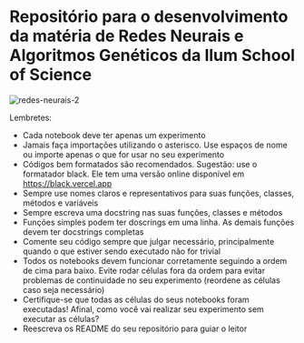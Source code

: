 <title> Redes Neurais e Algoritmos Genéticos </title>

<h1> Repositório para o desenvolvimento da matéria de Redes Neurais e Algoritmos Genéticos da Ilum School of Science</h1>

![redes-neurais-2](https://user-images.githubusercontent.com/106619091/225393126-c8acc2db-fd00-48e7-b272-54f4d4890678.jpg)

Lembretes:

+ Cada notebook deve ter apenas um experimento
+ Jamais faça importações utilizando o asterisco. Use espaços de nome ou importe apenas o que for usar no seu experimento
+ Códigos bem formatados são recomendados. Sugestão: use o formatador black. Ele tem uma versão online disponível em https://black.vercel.app
+ Sempre use nomes claros e representativos para suas funções, classes, métodos e variáveis
+ Sempre escreva uma docstring nas suas funções, classes e métodos
+ Funções simples podem ter doscrings em uma linha. As demais funções devem ter docstrings completas
+ Comente seu código sempre que julgar necessário, principalmente quando o que estiver sendo executado não for trivial
+ Todos os notebooks devem funcionar corretamente seguindo a ordem de cima para baixo. Evite rodar células fora da ordem para evitar problemas de continuidade no seu experimento (reordene as células caso seja necessário)
+ Certifique-se que todas as células do seus notebooks foram executadas! Afinal, como você vai realizar seu experimento sem executar as células?
+ Reescreva os README do seu repositório para guiar o leitor

